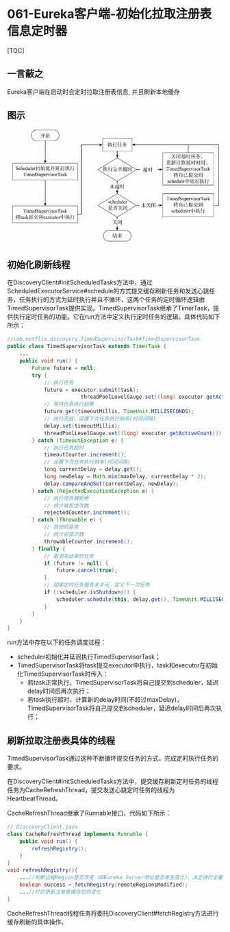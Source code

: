 # 061-Eureka客户端-初始化拉取注册表信息定时器

[TOC]

## 一言蔽之

Eureka客户端在启动时会定时拉取注册表信息, 并且刷新本地缓存

## 图示

![image-20210128142850233](../../../../assets/image-20210128142850233.png)

## 初始化刷新线程

在DiscoveryClient#initScheduledTasks方法中，通过ScheduledExecutorService#schedule的方式提交缓存刷新任务和发送心跳任务，任务执行的方式为延时执行并且不循环，这两个任务的定时循环逻辑由TimedSupervisorTask提供实现。TimedSupervisorTask继承了TimerTask，提供执行定时任务的功能。它在run方法中定义执行定时任务的逻辑。具体代码如下所示：

```java
//com.netflix.discovery.TimedSupervisorTask#TimedSupervisorTask
public class TimedSupervisorTask extends TimerTask {
    ...
    public void run() {
        Future future = null;
        try {
            // 执行任务
            future = executor.submit(task);
						threadPoolLevelGauge.set((long) executor.getActiveCount());
            // 等待任务执行结果
            future.get(timeoutMillis, TimeUnit.MILLISECONDS);
            // 执行完成，设置下次任务执行频率(时间间隔)
            delay.set(timeoutMillis);
            threadPoolLevelGauge.set((long) executor.getActiveCount());
        } catch (TimeoutException e) {
            // 执行任务超时
            timeoutCounter.increment();
            // 设置下次任务执行频率(时间间隔)
            long currentDelay = delay.get();
            long newDelay = Math.min(maxDelay, currentDelay * 2);
            delay.compareAndSet(currentDelay, newDelay);
        } catch (RejectedExecutionException e) {
            // 执行任务被拒绝
            // 统计被拒绝次数
            rejectedCounter.increment();
        } catch (Throwable e) {
            // 其他的异常
            // 统计异常次数
            throwableCounter.increment();
        } finally {
            // 取消未结束的任务
            if (future != null) {
                future.cancel(true);
            }
            // 如果定时任务服务未关闭，定义下一次任务
            if (!scheduler.isShutdown()) {
                scheduler.schedule(this, delay.get(), TimeUnit.MILLISECONDS);
            }
        }
    }
}
```

run方法中存在以下的任务调度过程：

- scheduler初始化并延迟执行TimedSupervisorTask；
- TimedSupervisorTask将task提交executor中执行，task和executor在初始化TimedSupervisorTask时传入：
  - 若task正常执行，TimedSupervisorTask将自己提交到scheduler，延迟delay时间后再次执行；
  - 若task执行超时，计算新的delay时间(不超过maxDelay)，TimedSupervisorTask将自己提交到scheduler，延迟delay时间后再次执行；

## 刷新拉取注册表具体的线程

TimedSupervisorTask通过这种不断循环提交任务的方式，完成定时执行任务的要求。

在DiscoveryClient#initScheduledTasks方法中，提交缓存刷新定时任务的线程任务为CacheRefreshThread，提交发送心跳定时任务的线程为HeartbeatThread。

CacheRefreshThread继承了Runnable接口，代码如下所示：

```java
// DiscoveryClient.java
class CacheRefreshThread implements Runnable {
    public void run() {
        refreshRegistry();
    }
}
void refreshRegistry(){
    ...//判断远程Region是否改变（即Eureka Server地址是否发生变化），决定进行全量拉取还是增量式拉取
    boolean success = fetchRegistry(remoteRegionsModified);
    ...//打印更新注册表缓存后的变化
}
```

CacheRefreshThread线程任务将委托DiscoveryClient#fetchRegistry方法进行缓存刷新的具体操作。
